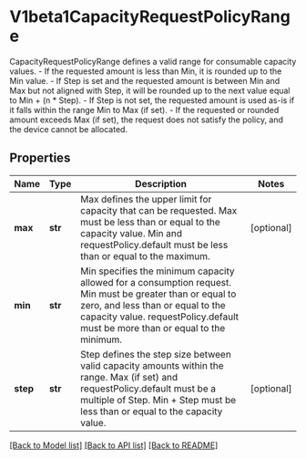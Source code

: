 # V1beta1CapacityRequestPolicyRange

CapacityRequestPolicyRange defines a valid range for consumable capacity values.    - If the requested amount is less than Min, it is rounded up to the Min value.   - If Step is set and the requested amount is between Min and Max but not aligned with Step,     it will be rounded up to the next value equal to Min + (n * Step).   - If Step is not set, the requested amount is used as-is if it falls within the range Min to Max (if set).   - If the requested or rounded amount exceeds Max (if set), the request does not satisfy the policy,     and the device cannot be allocated.
## Properties
Name | Type | Description | Notes
------------ | ------------- | ------------- | -------------
**max** | **str** | Max defines the upper limit for capacity that can be requested.  Max must be less than or equal to the capacity value. Min and requestPolicy.default must be less than or equal to the maximum. | [optional] 
**min** | **str** | Min specifies the minimum capacity allowed for a consumption request.  Min must be greater than or equal to zero, and less than or equal to the capacity value. requestPolicy.default must be more than or equal to the minimum. | 
**step** | **str** | Step defines the step size between valid capacity amounts within the range.  Max (if set) and requestPolicy.default must be a multiple of Step. Min + Step must be less than or equal to the capacity value. | [optional] 

[[Back to Model list]](../README.md#documentation-for-models) [[Back to API list]](../README.md#documentation-for-api-endpoints) [[Back to README]](../README.md)


